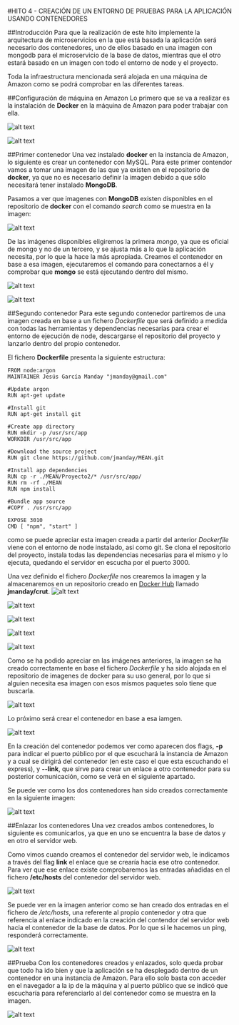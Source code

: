 #HITO 4 - CREACIÓN DE UN ENTORNO DE PRUEBAS PARA LA APLICACIÓN USANDO CONTENEDORES

##Introducción
Para que la realización de este hito implemente la arquitectura de microservicios en la que está basada la aplicación será necesario dos contenedores, uno de ellos basado en una imagen con mongodb para el microservicio de la base de datos, mientras que el otro estará basado en un imagen con todo el entorno de node y el proyecto.

Toda la infraestructura mencionada será alojada en una máquina de Amazon como se podrá comprobar en las diferentes tareas.

##Configuración de máquina en Amazon
Lo primero que se va a realizar es la instalación de **Docker** en la máquina de Amazon para poder trabajar con ella.

![alt text](https://raw.githubusercontent.com/jmanday/Images/master/CRUT/Hito4/h4-img1.png)

![alt text](https://raw.githubusercontent.com/jmanday/Images/master/CRUT/Hito4/h4-img2.png)


##Primer contenedor
Una vez instalado **docker** en la instancia de Amazon, lo siguiente es crear un contenedor con MySQL. Para este primer contendor vamos a tomar una imagen de las que ya existen en el repositorio de **docker**, ya que no es necesario definir la imagen debido a que sólo necesitará tener instalado **MongoDB**.

Pasamos a ver que imagenes con **MongoDB** existen disponibles en el repositorio de **docker** con el comando *search* como se muestra en la imagen:

![alt text](https://raw.githubusercontent.com/jmanday/Images/master/CRUT/Hito4/h4-img3.png)

De las imágenes disponibles eligiremos la primera *mongo*, ya que es oficial de mongo y no de un tercero, y se ajusta más a lo que la aplicación necesita, por lo que la hace la más apropiada. Creamos el contenedor en base a esa imagen, ejecutaremos el comando para conectarnos a él y comprobar que **mongo** se está ejecutando dentro del mismo.

![alt text](https://raw.githubusercontent.com/jmanday/Images/master/CRUT/Hito4/h4-img4.png)

![alt text](https://raw.githubusercontent.com/jmanday/Images/master/CRUT/Hito4/h4-img5.png)


##Segundo contenedor
Para este segundo contenedor partiremos de una imagen creada en base a un fichero *Dockerfile* que será definido a medida con todas las herramientas y dependencias necesarias para crear el entorno de ejecución de node, descargarse el repositorio del proyecto y lanzarlo dentro del propio contenedor.

El fichero **Dockerfile** presenta la siguiente estructura:

	FROM node:argon
	MAINTAINER Jesús García Manday "jmanday@gmail.com"

	#Update argon
	RUN apt-get update
	
	#Install git
	RUN apt-get install git
	
	#Create app directory
	RUN mkdir -p /usr/src/app
	WORKDIR /usr/src/app
	
	#Download the source project
	RUN git clone https://github.com/jmanday/MEAN.git
	
	#Install app dependencies
	RUN cp -r ./MEAN/Proyecto2/* /usr/src/app/
	RUN rm -rf ./MEAN
	RUN npm install
	
	#Bundle app source
	#COPY . /usr/src/app
	
	EXPOSE 3010
	CMD [ "npm", "start" ]

como se puede apreciar esta imagen creada a partir del anterior *Dockerfile* viene con el entorno de node instalado, asi como git. Se clona el repositorio del proyecto, instala todas las dependencias necesarias para el mismo y lo ejecuta, quedando el servidor en escucha por el puerto 3000.

Una vez definido el fichero *Dockerfile* nos crearemos la imagen y la almacenaremos en un repositorio creado en [Docker Hub](https://hub.docker.com/) llamado **jmanday/crut**.	
![alt text](https://raw.githubusercontent.com/jmanday/Images/master/CRUT/Hito4/h4-img6.png)

![alt text](https://raw.githubusercontent.com/jmanday/Images/master/CRUT/Hito4/h4-img7.png)

![alt text](https://raw.githubusercontent.com/jmanday/Images/master/CRUT/Hito4/h4-img8.png)

![alt text](https://raw.githubusercontent.com/jmanday/Images/master/CRUT/Hito4/h4-img9.png)

![alt text](https://raw.githubusercontent.com/jmanday/Images/master/CRUT/Hito4/h4-img10.png)


Como se ha podido apreciar en las imágenes anteriores, la imagen se ha creado correctamente en base el fichero *Dockerfile* y ha sido alojada en el repositorio de imagenes de docker para su uso general, por lo que si alguien necesita esa imagen con esos mismos paquetes solo tiene que buscarla.

![alt text](https://raw.githubusercontent.com/jmanday/Images/master/CRUT/Hito4/h4-img11.png)


Lo próximo será crear el contenedor en base a esa iamgen.

![alt text](https://raw.githubusercontent.com/jmanday/Images/master/CRUT/Hito4/h4-img12.png)


En la creación del contenedor podemos ver como aparecen dos flags, **-p** para indicar el puerto público por el que escuchará la instancia de Amazon y a cual se dirigirá del contenedor (en este caso el que esta escuchando el express), y **--link**, que sirve para crear un enlace a otro contenedor para su posterior comunicación, como se verá en el siguiente apartado.


Se puede ver como los dos contenedores han sido creados correctamente en la siguiente imagen:

![alt text](https://raw.githubusercontent.com/jmanday/Images/master/CRUT/Hito4/h4-img13.png)


##Enlazar los contenedores
Una vez creados ambos contenedores, lo siguiente es comunicarlos, ya que en uno se encuentra la base de datos y en otro el servidor web.

Como vimos cuando creamos el contenedor del servidor web, le indicamos a través del flag **link** el enlace que se crearía hacia ese otro contenedor. Para ver que ese enlace existe comprobaremos las entradas añadidas en el fichero **/etc/hosts** del contenedor del servidor web.

![alt text](https://raw.githubusercontent.com/jmanday/Images/master/CRUT/Hito4/h4-img14.png)


Se puede ver en la imagen anterior como se han creado dos entradas en el fichero de */etc/hosts*, una referente al propio contenedor y otra que referencia al enlace indicado en la creación del contendor del servidor web hacia el contenedor de la base de datos. Por lo que si le hacemos un ping, responderá correctamente.

![alt text](https://raw.githubusercontent.com/jmanday/Images/master/CRUT/Hito4/h4-img15.png)


##Prueba
Con los contenedores creados y enlazados, solo queda probar que todo ha ido bien y que la aplicación se ha desplegado dentro de un contenedor en una instancia de Amazon. Para ello solo basta con acceder en el navegador a la ip de la máquina y al puerto público que se indicó que escucharía para referenciarlo al del contenedor como se muestra en la imagen. 

![alt text](https://raw.githubusercontent.com/jmanday/Images/master/CRUT/Hito4/h4-img16.png)
